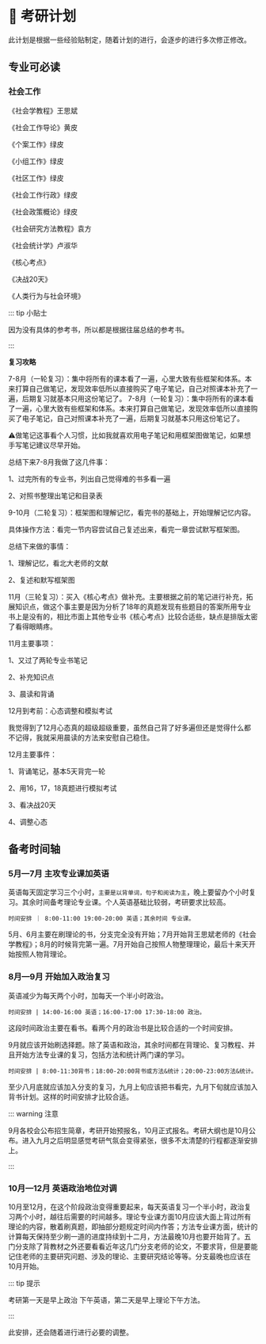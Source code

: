 # :dart: 考研计划  <Badge text="Beta 版" type="warning"/>

此计划是根据一些经验贴制定，随着计划的进行，会逐步的进行多次修正修改。


## 专业可必读 <Badge text="专业课" type="warning"/> <Badge text="参考书目"/>

### 社会工作
《社会学教程》王思斌

《社会工作导论》黄皮 

《个案工作》绿皮

《小组工作》绿皮

《社区工作》绿皮

《社会工作行政》绿皮

《社会政策概论》绿皮

《社会研究方法教程》袁方

《社会统计学》卢淑华

《核心考点》

《决战20天》

《人类行为与社会环境》


::: tip 小贴士

因为没有具体的参考书，所以都是根据往届总结的参考书。

:::

**复习攻略**

7-8月（一轮复习）：集中将所有的课本看了一遍，心里大致有些框架和体系。本来打算自己做笔记，发现效率低所以直接购买了电子笔记，自己对照课本补充了一遍，后期复习就基本只用这份笔记了。
7-8月（一轮复习）：集中将所有的课本看了一遍，心里大致有些框架和体系。本来打算自己做笔记，发现效率低所以直接购买了电子笔记，自己对照课本补充了一遍，后期复习就基本只用这份笔记了。

⚠️做笔记这事看个人习惯，比如我就喜欢用电子笔记和用框架图做笔记，如果想手写笔记建议尽早开始。

总结下来7-8月我做了这几件事：

1、过完所有的专业书，列出自己觉得难的书多看一遍

2、对照书整理出笔记和目录表

9-10月（二轮复习）：框架图和理解记忆，看完书的基础上，开始理解记忆内容。

具体操作方法：看完一节内容尝试自己复述出来，看完一章尝试默写框架图。

总结下来做的事情：

1、理解记忆，看北大老师的文献

2、复述和默写框架图

11月（三轮复习）：买入《核心考点》做补充。主要根据之前的笔记进行补充，拓展知识点，做这个事主要是因为分析了18年的真题发现有些题目的答案所用专业书上是没有的，相比市面上其他专业书《核心考点》比较合适些，缺点是排版太密了看得眼睛疼。

11月主要事项：

1、又过了两轮专业书笔记

2、补充知识点

3、晨读和背诵

12月到考前：心态调整和模拟考试

我觉得到了12月心态真的超级超级重要，虽然自己背了好多遍但还是觉得什么都不记得，我就采用晨读的方法来安慰自己稳住。

12月主要事件：

1、背诵笔记，基本5天背完一轮

2、用16，17，18真题进行模拟考试

3、看决战20天

4、调整心态

## 备考时间轴

### 5月—7月 主攻专业课加英语

英语每天固定学习三个小时，`主要是以背单词，句子和阅读为主`，晚上要留办个小时复习。其余时间备考理论专业课。个人英语基础比较弱，考研要求比较高。

```
时间安排 ｜ 8:00-11:00 19:00-20:00 英语；其余时间 专业课。
```

5月、6月主要在刷理论的书，分支完全没有开始；7月开始背王思斌老师的《社会学教程》；8月的时候背完第一遍。7月开始自己按照人物整理理论，最后十来天开始按照人物背理论。

### 8月—9月 开始加入政治复习

英语减少为每天两个小时，加每天一个半小时政治。

```
时间安排 | 14:00-16:00 英语；16:00-17:00 17:30-18:00 政治。
```

这段时间政治主要在看书。看两个月的政治书是比较合适的一个时间安排。

9月就应该开始刷选择题。除了英语和政治，其余时间都在背理论、复习教程、并且开始方法专业课的复习，包括方法和统计两门课的学习。

```
时间安排 | 8:00-11:30背书；18:00-20:00背书或方法&统计；20:00-23:00方法&统计。
```

至少八月底就应该加入分支的复习，九月上旬应该把书看完，九月下旬就应该加入背书计划。这样的时间安排才比较合适。

::: warning 注意

9月各校会公布招生简章，考研开始预报名，10月正式报名。考研大纲也是10月公布。进入九月之后明显感觉考研气氛会变得紧张，很多不太清楚的行程都逐渐安排上。

:::

### 10月—12月 英语政治地位对调

10月至12月，在这个阶段政治变得重要起来，每天英语复习一个半小时，政治复习两个小时，越往后需要的时间越多。理论专业课方面10月应该大面上背过所有理论的内容，散着刷真题，即抽部分题规定时间内作答；方法专业课方面，统计的计算每天保持至少刷一道的进度持续到十二月，方法最晚10月也要开始背了。五门分支除了背教材之外还要看看近年这几门分支老师的论文，不要求背，但是要能记住老师的主要研究问题、涉及的理论、主要研究结论等等。分支最晚也应该在10月开始。

::: tip 提示

考研第一天是早上政治 下午英语，第二天是早上理论下午方法。

:::

此安排，还会随着进行进行必要的调整。
